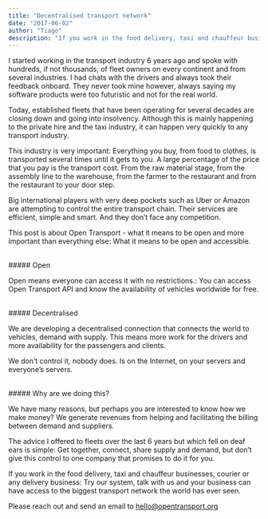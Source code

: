 ```yaml
---
title: "Decentralised transport network"
date: "2017-06-02"
author: "Tiago"
description: "If you work in the food delivery, taxi and chauffeur businesses, courier or any delivery business: you need to connect."
---
```


I started working in the transport industry 6 years ago and spoke with hundreds, if not thousands, of fleet owners on every continent and from several industries. I had chats with the drivers and always took their feedback onboard. They never took mine however, always saying my software products were too futuristic and not for the real world.

Today, established fleets that have been operating for several decades are closing down and going into insolvency. Although this is mainly happening to the private hire and the taxi industry, it can happen very quickly to any transport industry.

This industry is very important: Everything you buy, from food to clothes, is transported several times until it gets to you. A large percentage of the price that you pay is the transport cost. From the raw material stage, from the assembly line to the warehouse, from the farmer to the restaurant and from the restaurant to your door step.

Big international players with very deep pockets such as Uber or Amazon are attempting to control the entire transport chain. Their services are efficient, simple and smart. And they don’t face any competition.

This post is about Open Transport - what it means to be open and more important than everything else: What it means to be open and accessible.


<br>
##### Open

Open means everyone can access it with no restrictions.: You can access Open Transport API and know the availability of vehicles worldwide for free.


<br>
##### Decentralised

We are developing a decentralised connection that connects the world to vehicles, demand with supply. This means more work for the drivers and more availability for the passengers and clients.

We don’t control it, nobody does. Is on the Internet, on your servers and everyone’s servers.

<br>
##### Why are we doing this?

We have many reasons, but perhaps you are interested to know how we make money? We generate revenues from helping and facilitating the billing between demand and suppliers.

The advice I offered to fleets over the last 6 years but which fell on deaf ears is simple: Get together, connect, share supply and demand, but don’t give this control to one company that promises to do it for you.

If you work in the food delivery, taxi and chauffeur businesses, courier or any delivery business: Try our system, talk with us and your business can have access to the biggest transport network the world has ever seen.

Please reach out and send an email to [hello@opentransport.org](mailto:hello@opentransport.org)
